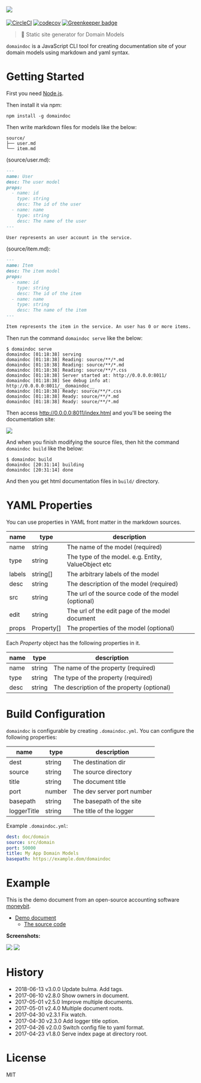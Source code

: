# <img src="https://kt3k.github.io/domaindoc/media/logo-with-text.svg" />

[![CircleCI](https://circleci.com/gh/kt3k/domaindoc.svg?style=svg)](https://circleci.com/gh/kt3k/domaindoc)
[![codecov](https://codecov.io/gh/kt3k/domaindoc/branch/master/graph/badge.svg)](https://codecov.io/gh/kt3k/domaindoc)
[![Greenkeeper badge](https://badges.greenkeeper.io/kt3k/domaindoc.svg)](https://greenkeeper.io/)

> :ocean: Static site generator for Domain Models

`domaindoc` is a JavaScript CLI tool for creating documentation site of your domain models using markdown and yaml syntax.

# Getting Started

First you need [Node.js](https://nodejs.org/en/).

Then install it via npm:

    npm install -g domaindoc

Then write markdown files for models like the below:

```
source/
├── user.md
└── item.md
```

(source/user.md):

````markdown
---
name: User
desc: The user model
props:
  - name: id
    type: string
    desc: The id of the user
  - name: name
    type: string
    desc: The name of the user
---

User represents an user account in the service.
````

(source/item.md):

````markdown
---
name: Item
desc: The item model
props:
  - name: id
    type: string
    desc: The id of the item
  - name: name
    type: string
    desc: The name of the item
---

Item represents the item in the service. An user has 0 or more items.
````

Then run the command `domaindoc serve` like the below:

```console
$ domaindoc serve
domaindoc [01:18:38] serving
domaindoc [01:18:38] Reading: source/**/*.md
domaindoc [01:18:38] Reading: source/**/*.md
domaindoc [01:18:38] Reading: source/**/*.css
domaindoc [01:18:38] Server started at: http://0.0.0.0:8011/
domaindoc [01:18:38] See debug info at: http://0.0.0.0:8011/__domaindoc__
domaindoc [01:18:38] Ready: source/**/*.css
domaindoc [01:18:38] Ready: source/**/*.md
domaindoc [01:18:38] Ready: source/**/*.md
```

Then access http://0.0.0.0:8011/index.html and you'll be seeing the documentation site:

<img src="https://kt3k.github.io/domaindoc/media/ddd-example.png" />

And when you finish modifying the source files, then hit the command `domaindoc build` like the below:

    $ domaindoc build
    domaindoc [20:31:14] building
    domaindoc [20:31:14] done

And then you get html documentation files in `build/` directory.

# YAML Properties

You can use properties in YAML front matter in the markdown sources.

name   | type       | description
-------|------------|---------
name   | string     | The name of the model (required)
type   | string     | The type of the model. e.g. Entity, ValueObject etc
labels | string[]  | The arbitrary labels of the model
desc   | string     | The description of the model (required)
src    | string     | The url of the source code of the model (optional)
edit   | string     | The url of the edit page of the model document
props  | Property[] | The properties of the model (optional)

Each *Property* object has the following properties in it.

name | type   | description
-----|--------|---------
name | string | The name of the property (required)
type | string | The type of the property (required)
desc | string | The description of the property (optional)

# Build Configuration

`domaindoc` is configurable by creating `.domaindoc.yml`. You can configure the following properties:

name        | type   | description
------------|--------|-------------
dest        | string | The destination dir
source      | string | The source directory
title       | string | The document title
port        | number | The dev server port number
basepath    | string | The basepath of the site
loggerTitle | string | The title of the logger

Example `.domaindoc.yml`:

```yaml
dest: doc/domain
source: src/domain
port: 50000
title: My App Domain Models
basepath: https://example.dom/domaindoc
```

# Example

This is the demo document from an open-source accounting software [moneybit](https://github.com/kt3k/moneybit).

- [Demo document](http://kt3k.github.io/moneybit/)
  - [The source code](https://github.com/kt3k/moneybit/tree/master/packages/moneybit-domain)

**Screenshots:**

<img src="https://kt3k.github.io/domaindoc/media/demo-page.png" />

<img src="https://kt3k.github.io/domaindoc/media/demo-index.png" />

# History

- 2018-06-13   v3.0.0   Update bulma. Add tags.
- 2017-06-10   v2.8.0   Show owners in document.
- 2017-05-01   v2.5.0   Improve multiple documents.
- 2017-05-01   v2.4.0   Multiple document roots.
- 2017-04-30   v2.3.1   Fix watch.
- 2017-04-30   v2.3.0   Add logger title option.
- 2017-04-26   v2.0.0   Switch config file to yaml format.
- 2017-04-23   v1.8.0   Serve index page at directory root.

# License

MIT
